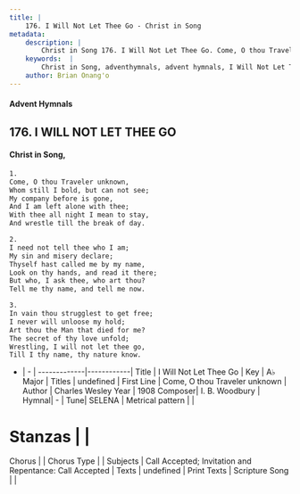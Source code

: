 ```yaml
---
title: |
    176. I Will Not Let Thee Go - Christ in Song
metadata:
    description: |
        Christ in Song 176. I Will Not Let Thee Go. Come, O thou Traveler unknown, Whom still I bold, but can not see; My company before is gone, And I am left alone with thee; With thee all night I mean to stay, And wrestle till the break of day.
    keywords:  |
        Christ in Song, adventhymnals, advent hymnals, I Will Not Let Thee Go, Come, O thou Traveler unknown. 
    author: Brian Onang'o
---
```


#### Advent Hymnals
## 176. I WILL NOT LET THEE GO
####  Christ in Song,

```txt
1.
Come, O thou Traveler unknown,
Whom still I bold, but can not see;
My company before is gone,
And I am left alone with thee;
With thee all night I mean to stay,
And wrestle till the break of day.

2.
I need not tell thee who I am;
My sin and misery declare;
Thyself hast called me by my name,
Look on thy hands, and read it there;
But who, I ask thee, who art thou?
Tell me thy name, and tell me now.

3.
In vain thou strugglest to get free;
I never will unloose my hold;
Art thou the Man that died for me?
The secret of thy love unfold;
Wrestling, I will not let thee go,
Till I thy name, thy nature know.

```

- |   -  |
-------------|------------|
Title | I Will Not Let Thee Go |
Key | A♭ Major |
Titles | undefined |
First Line | Come, O thou Traveler unknown |
Author | Charles Wesley
Year | 1908
Composer| I. B. Woodbury |
Hymnal|  - |
Tune| SELENA |
Metrical pattern | |
# Stanzas |  |
Chorus |  |
Chorus Type |  |
Subjects | Call Accepted; Invitation and Repentance: Call Accepted |
Texts | undefined |
Print Texts | 
Scripture Song |  |
    
